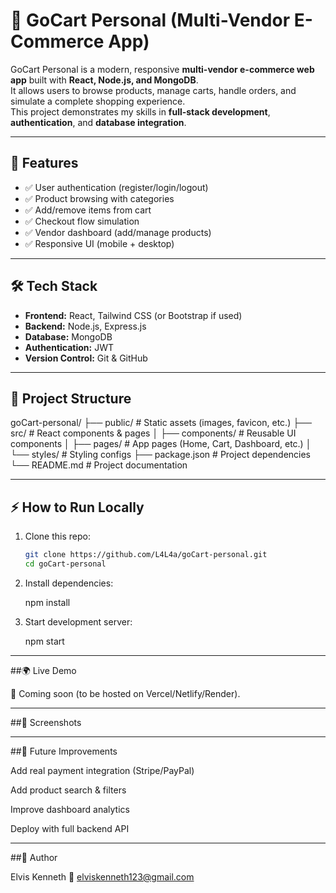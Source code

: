 # 🛒 GoCart Personal (Multi-Vendor E-Commerce App)

GoCart Personal is a modern, responsive **multi-vendor e-commerce web app** built with **React, Node.js, and MongoDB**.  
It allows users to browse products, manage carts, handle orders, and simulate a complete shopping experience.  
This project demonstrates my skills in **full-stack development**, **authentication**, and **database integration**.

---

## 🚀 Features

- ✅ User authentication (register/login/logout)  
- ✅ Product browsing with categories  
- ✅ Add/remove items from cart  
- ✅ Checkout flow simulation  
- ✅ Vendor dashboard (add/manage products)  
- ✅ Responsive UI (mobile + desktop)  

---

## 🛠️ Tech Stack

- **Frontend:** React, Tailwind CSS (or Bootstrap if used)  
- **Backend:** Node.js, Express.js  
- **Database:** MongoDB  
- **Authentication:** JWT  
- **Version Control:** Git & GitHub  

---

## 📂 Project Structure

goCart-personal/
├── public/             # Static assets (images, favicon, etc.)
├── src/                # React components & pages
│   ├── components/     # Reusable UI components
│   ├── pages/          # App pages (Home, Cart, Dashboard, etc.)
│   └── styles/         # Styling configs
├── package.json        # Project dependencies
└── README.md           # Project documentation



---

## ⚡ How to Run Locally

1. Clone this repo:
   ```bash
   git clone https://github.com/L4L4a/goCart-personal.git
   cd goCart-personal

   
2. Install dependencies:

   npm install


3. Start development server:

   npm start
   
---   

##🌍 Live Demo

🔗 Coming soon (to be hosted on Vercel/Netlify/Render).

---

##📸 Screenshots


---

##📌 Future Improvements

Add real payment integration (Stripe/PayPal)

Add product search & filters

Improve dashboard analytics

Deploy with full backend API

---

##👤 Author

Elvis Kenneth
📧 elviskenneth123@gmail.com

